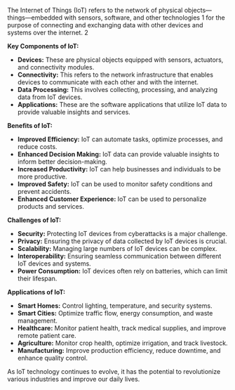 The Internet of Things (IoT) refers to the network of physical objects—things—embedded with sensors, software, and other technologies 1 for the purpose of connecting and exchanging data with other devices and systems over the internet. 2  

**Key Components of IoT:**

- **Devices:** These are physical objects equipped with sensors, actuators, and connectivity modules.
- **Connectivity:** This refers to the network infrastructure that enables devices to communicate with each other and with the internet.
- **Data Processing:** This involves collecting, processing, and analyzing data from IoT devices.
- **Applications:** These are the software applications that utilize IoT data to provide valuable insights and services.

**Benefits of IoT:**

- **Improved Efficiency:** IoT can automate tasks, optimize processes, and reduce costs.
- **Enhanced Decision Making:** IoT data can provide valuable insights to inform better decision-making.
- **Increased Productivity:** IoT can help businesses and individuals to be more productive.
- **Improved Safety:** IoT can be used to monitor safety conditions and prevent accidents.
- **Enhanced Customer Experience:** IoT can be used to personalize products and services.

**Challenges of IoT:**

- **Security:** Protecting IoT devices from cyberattacks is a major challenge.
- **Privacy:** Ensuring the privacy of data collected by IoT devices is crucial.
- **Scalability:** Managing large numbers of IoT devices can be complex.
- **Interoperability:** Ensuring seamless communication between different IoT devices and systems.
- **Power Consumption:** IoT devices often rely on batteries, which can limit their lifespan.

**Applications of IoT:**

- **Smart Homes:** Control lighting, temperature, and security systems.
- **Smart Cities:** Optimize traffic flow, energy consumption, and waste management.
- **Healthcare:** Monitor patient health, track medical supplies, and improve remote patient care.
- **Agriculture:** Monitor crop health, optimize irrigation, and track livestock.
- **Manufacturing:** Improve production efficiency, reduce downtime, and enhance quality control.

As IoT technology continues to evolve, it has the potential to revolutionize various industries and improve our daily lives.